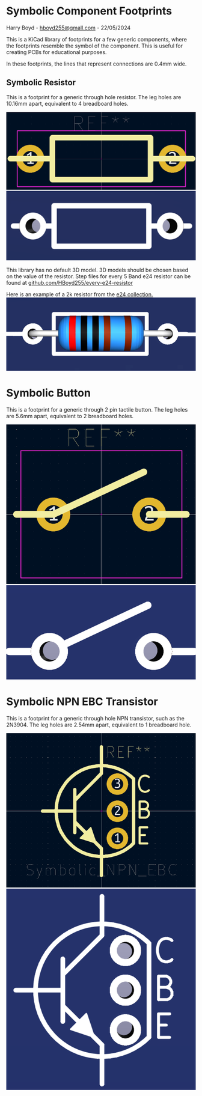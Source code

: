 # Symbolic Component Footprints

Harry Boyd - hboyd255@gmaIl.com - 22/05/2024

This is a KiCad library of footprints for a few generic components, where the
footprints resemble the symbol of the component. This is useful for creating
PCBs for educational purposes.

In these footprints, the lines that represent connections are 0.4mm wide.

## Symbolic Resistor

This is a footprint for a generic through hole resistor. The leg holes are
10.16mm apart, equivalent to 4 breadboard holes.

![Symbolic Resistor Footprint](/Images/Symbolic_2k_Resistor/Footprint.png)
![Symbolic Resistor Silkscreen](/Images/Symbolic_2k_Resistor/Silkscreen.png)

This library has no default 3D model. 3D models should be chosen based on the
value of the resistor. Step files for every 5 Band e24 resistor can be found at
[github.com/HBoyd255/every-e24-resistor](https://github.com/HBoyd255/every-e24-resistor)

Here is an example of a 2k resistor from the
[e24 collection.](https://github.com/HBoyd255/every-e24-resistor)
![2k Resistor 3D Model](/Images/2k_Resistor/3DModel.png)

# Symbolic Button

This is a footprint for a generic through 2 pin tactile button. The leg holes
are 5.6mm apart, equivalent to 2 breadboard holes.

![Symbolic Button Footprint](/Images/Symbolic_Button/Footprint.png)
![Symbolic Button Silkscreen](/Images/Symbolic_Button/Silkscreen.png)

# Symbolic NPN EBC Transistor

This is a footprint for a generic through hole NPN transistor, such as the
2N3904. The leg holes are 2.54mm apart, equivalent to 1 breadboard hole.

![Symbolic NPN EBC Transistor](/Images/Symbolic_NPN_EBC_Transistor/Footprint.png)
![Symbolic NPN EBC Transistor Silkscreen](/Images/Symbolic_NPN_EBC_Transistor/Silkscreen.png)